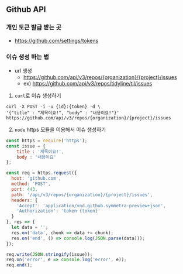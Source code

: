 ## Github API

### 개인 토큰 발급 받는 곳
- https://github.com/settings/tokens

### 이슈 생성 하는 법

- url 생성
  - https://github.com/api/v3/repos/{organization}/{project}/issues
  - ex) https://github.com/api/v3/repos/tidyline/til/issues

1) `curl`로 이슈 생성하기

```
curl -X POST -i -u {id}:{token} -d \
'{"title" : "제목이요!", "body" : "내용이요!"}'
https://github.com/api/v3/repos/{organization}/{project}/issues
```

2) `node` https 모듈을 이용해서 이슈 생성하기

```js
const https = require('https');
const issue = {
    title : '제목이요!',
    body : '내용이요'
};

const req = https.request({
  host: 'github.com',
  method: 'POST',
  port: 443,
  path: '/api/v3/repos/{organization}/{project}/issues',
  headers: {
    'Accept': 'application/vnd.github.symmetra-preview+json',
    'Authorization': 'token {token}'
  }
}, res => {
  let data = '';
  res.on('data', chunk => data += chunk);
  res.on('end', () => console.log(JSON.parse(data)));
});

req.write(JSON.stringify(issue));
req.on('error', e => console.log('error', e));
req.end();
```